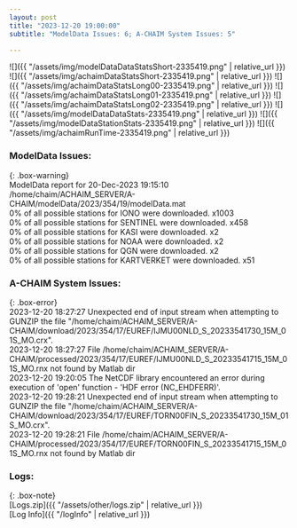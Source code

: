 ```yaml
---
layout: post
title: "2023-12-20 19:00:00"
subtitle: "ModelData Issues: 6; A-CHAIM System Issues: 5"

---
```


![]({{ "/assets/img/modelDataDataStatsShort-2335419.png" | relative_url }})
![]({{ "/assets/img/achaimDataStatsShort-2335419.png" | relative_url }})
![]({{ "/assets/img/achaimDataStatsLong00-2335419.png" | relative_url }})
![]({{ "/assets/img/achaimDataStatsLong01-2335419.png" | relative_url }})
![]({{ "/assets/img/achaimDataStatsLong02-2335419.png" | relative_url }})
![]({{ "/assets/img/modelDataDataStats-2335419.png" | relative_url }})
![]({{ "/assets/img/modelDataStationStats-2335419.png" | relative_url }})
![]({{ "/assets/img/achaimRunTime-2335419.png" | relative_url }})


### ModelData Issues:  
  
{: .box-warning}  
 ModelData report for 20-Dec-2023 19:15:10   
 /home/chaim/ACHAIM_SERVER/A-CHAIM/modelData/2023/354/19/modelData.mat   
 0% of all possible stations for IONO were downloaded. x1003   
 0% of all possible stations for SENTINEL were downloaded. x458   
 0% of all possible stations for KASI were downloaded. x2   
 0% of all possible stations for NOAA were downloaded. x2   
 0% of all possible stations for QGN were downloaded. x2   
 0% of all possible stations for KARTVERKET were downloaded. x51   
  
### A-CHAIM System Issues:  
  
{: .box-error}  
2023-12-20 18:27:27 Unexpected end of input stream when attempting to GUNZIP the file "/home/chaim/ACHAIM_SERVER/A-CHAIM/download/2023/354/17/EUREF/IJMU00NLD_S_20233541730_15M_01S_MO.crx".  
2023-12-20 18:27:27 File /home/chaim/ACHAIM_SERVER/A-CHAIM/processed/2023/354/17/EUREF/IJMU00NLD_S_20233541715_15M_01S_MO.rnx not found by Matlab dir  
2023-12-20 19:20:05 The NetCDF library encountered an error during execution of 'open' function - 'HDF error (NC_EHDFERR)'.  
2023-12-20 19:28:21 Unexpected end of input stream when attempting to GUNZIP the file "/home/chaim/ACHAIM_SERVER/A-CHAIM/download/2023/354/17/EUREF/TORN00FIN_S_20233541730_15M_01S_MO.crx".  
2023-12-20 19:28:21 File /home/chaim/ACHAIM_SERVER/A-CHAIM/processed/2023/354/17/EUREF/TORN00FIN_S_20233541715_15M_01S_MO.rnx not found by Matlab dir  

### Logs:  
  
{: .box-note}  
[Logs.zip]({{ "/assets/other/logs.zip" | relative_url }})  
[Log Info]({{ "/logInfo" | relative_url }})  
